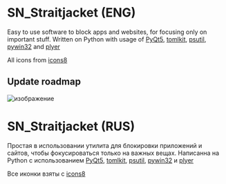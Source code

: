 # SN_Straitjacket (ENG)
Easy to use software to block apps and websites, for focusing only on important stuff.
Written on Python with usage of [PyQt5](https://pypi.org/project/PyQt5/), [tomlkit](https://pypi.org/project/tomlkit/), [psutil](https://pypi.org/project/psutil/), [pywin32](https://pypi.org/project/pywin32/) and [plyer](https://github.com/kivy/plyer)

All icons from [icons8](https://icons8.com/)

## Update roadmap
![изображение](https://user-images.githubusercontent.com/46260745/235346042-af56b8bb-9c8e-4d8c-9640-bdf60ad41fe3.png)

# SN_Straitjacket (RUS)
Простая в использовании утилита для блокировки приложений и сайтов, чтобы фокусироваться только на важных вещах.
Написанна на Python с использованием [PyQt5](https://pypi.org/project/PyQt5/), [tomlkit](https://pypi.org/project/tomlkit/), [psutil](https://pypi.org/project/psutil/), [pywin32](https://pypi.org/project/pywin32/) и [plyer](https://github.com/kivy/plyer)

Все иконки взяты с [icons8](https://icons8.com/)
